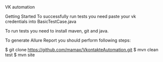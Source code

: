 VK automation

Getting Started
To successfully run tests you need paste your vk credentials into BasicTestCase.java

To run tests you need to install maven, git and java.

To generate Allure Report you should perform following steps:

$ git clone https://github.com/mamax/VkontakteAutomation.git
$ mvn clean test
$ mvn site